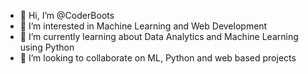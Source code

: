 - 👋 Hi, I’m @CoderBoots
- 👀 I’m interested in Machine Learning and Web Development
- 🌱 I’m currently learning about Data Analytics and Machine Learning using Python
- 💞️ I’m looking to collaborate on ML, Python and web based projects

<!---
CoderBoots/CoderBoots is a ✨ special ✨ repository because its `README.md` (this file) appears on your GitHub profile.
You can click the Preview link to take a look at your changes.
--->
